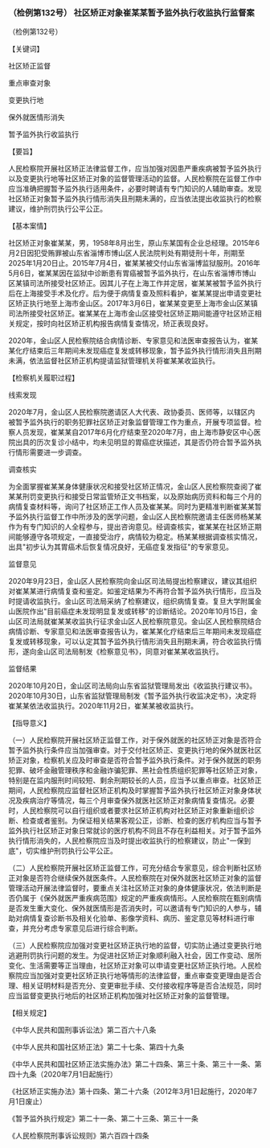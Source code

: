 ### （检例第132号） 社区矫正对象崔某某暂予监外执行收监执行监督案

（检例第132号）

【关键词】

社区矫正监督

重点审查对象

变更执行地

保外就医情形消失

暂予监外执行收监执行

【要旨】

人民检察院开展社区矫正法律监督工作，应当加强对因患严重疾病被暂予监外执行以及变更执行地等社区矫正对象的监督管理活动的监督。人民检察院在监督工作中应当准确把握暂予监外执行适用条件，必要时聘请有专门知识的人辅助审查。发现社区矫正对象暂予监外执行情形消失且刑期未满的，应当依法提出收监执行的检察建议，维护刑罚执行公平公正。

【基本案情】

社区矫正对象崔某某，男，1958年8月出生，原山东某国有企业总经理。2015年6月2日因犯受贿罪被山东省淄博市博山区人民法院判处有期徒刑十年，刑期至2025年1月20日止。2015年7月4日，崔某某被交付山东省淄博监狱服刑。2016年5月6日，崔某某因在监狱中诊断患有胃癌被暂予监外执行，在山东省淄博市博山区某镇司法所接受社区矫正。因其儿子在上海工作并定居，崔某某被暂予监外执行后在上海接受手术及化疗。后为便于病情复查及照料看护，崔某某提出申请变更社区矫正执行地至上海市金山区。2017年3月6日，崔某某变更至上海市金山区某镇司法所接受社区矫正。崔某某在上海市金山区接受社区矫正期间能遵守社区矫正相关规定，按时向社区矫正机构报告病情复查情况，矫正表现良好。

2020年，金山区人民检察院结合病情诊断、专家意见和法医审查报告认为，崔某某化疗结束后三年期间未发现癌症复发或转移现象，暂予监外执行情形消失且刑期未满，依法监督社区矫正机构提请监狱管理机关将崔某某收监执行。

【检察机关履职过程】

线索发现

2020年7月，金山区人民检察院邀请区人大代表、政协委员、医师等，以辖区内被暂予监外执行的职务犯罪社区矫正对象监督管理工作为重点，开展专项监督。检察人员发现，崔某某自2017年6月化疗结束至2020年7月，由上海市静安区中心医院出具的历次复诊小结中，均未见明显的胃癌症状描述，其是否仍符合暂予监外执行情形需要进一步调查。

调查核实

为全面掌握崔某某身体健康状况和接受社区矫正情况，金山区人民检察院查阅了崔某某刑罚变更执行和接受日常监管矫正文书档案，以及原始病历资料和每三个月的病情复查材料等，询问了社区矫正工作人员及崔某某。同时为更精准判断崔某某暂予监外执行监督工作中所涉及的医学问题，金山区人民检察院邀请主任医师杨某某作为有专门知识的人全程参与，提出咨询意见。经调查核实，崔某某在社区矫正期间能够遵守各项规定，一直接受治疗，病情较为稳定。杨某某根据调查核实情况，出具"初步认为其胃癌术后恢复情况良好，无癌症复发指征"的专家意见。

监督意见

2020年9月23日，金山区人民检察院向金山区司法局提出检察建议，建议其组织对崔某某进行病情复查和鉴定。如鉴定结果为不再符合暂予监外执行情形，应当及时提请收监执行。金山区司法局采纳了检察建议，组织病情复查。复旦大学附属金山医院作出"目前癌症未发现明显复发或转移"的诊断结论。2020年10月15日，金山区司法局就崔某某收监执行征求金山区人民检察院意见。金山区人民检察院结合病情诊断、专家意见和法医审查报告认为，崔某某化疗结束后三年期间未发现癌症复发或转移现象，可以认定其暂予监外执行情形消失且刑期未满，符合收监执行情形，遂向金山区司法局制发《检察意见书》，同意对崔某某收监执行。

监督结果

2020年10月20日，金山区司法局向山东省监狱管理局发出《收监执行建议书》。2020年10月30日，山东省监狱管理局制发《暂予监外执行收监决定书》，决定将崔某某依法收监执行。2020年11月2日，崔某某被收监执行。

【指导意义】

（一）人民检察院开展社区矫正监督工作，对于保外就医的社区矫正对象是否符合暂予监外执行条件应当加强审查。对于交付社区矫正、变更执行地的保外就医社区矫正对象，检察机关应及时审查是否符合暂予监外执行条件。对于保外就医的职务犯罪、破坏金融管理秩序和金融诈骗犯罪、黑社会性质组织犯罪等社区矫正对象，特别是在监内服刑时间较短、剩余刑期较长的人员，应当予以重点审查。社区矫正期间，人民检察院应监督社区矫正机构及时掌握暂予监外执行社区矫正对象身体状况及疾病治疗等情况，每三个月审查保外就医社区矫正对象病情复查情况。必要时，人民检察院可以自行组织或者要求社区矫正机构对社区矫正对象重新组织诊断、检查或者鉴别。为保证相关结果客观公正，诊断、检查的医疗机构应当与暂予监外执行社区矫正对象日常就诊的医疗机构不同且不存在利益相关。对于暂予监外执行情形消失的，人民检察院应当及时提出收监执行的检察建议，防止"一保到底"，切实维护刑罚执行公平公正。

（二）人民检察院开展社区矫正监督工作，可充分结合专家意见，综合判断社区矫正对象是否符合继续保外就医条件。人民检察院在对保外就医社区矫正对象的监督管理活动开展法律监督时，要重点关注社区矫正对象的身体健康状况，依法判断是否仍属于《保外就医严重疾病范围》规定的严重疾病情形。人民检察院在甄别病情是否发生重大变化、保外就医情形是否消失时，可以邀请有专门知识的人参与，辅助对病情复查诊断书及相关化验单、影像学资料、病历、鉴定意见等材料进行审查，并充分考虑专家意见后进行综合判断。

（三）人民检察院应加强对变更社区矫正执行地的监督，切实防止通过变更执行地逃避刑罚执行问题的发生。为促进社区矫正对象顺利融入社会，因工作变动、居所变化、生活需要等正当理由，社区矫正对象可以申请变更社区矫正执行地。人民检察院应当加强对变更社区矫正执行地等情形的法律监督，重点审查变更理由是否合理、相关证明材料是否充分、变更审批手续、交付接收程序等是否合法规范，同时应当监督变更执行地后的社区矫正机构加强对社区矫正对象的监督管理。

【相关规定】

《中华人民共和国刑事诉讼法》第二百六十八条

《中华人民共和国社区矫正法》第二十七条、第四十九条

《中华人民共和国社区矫正法实施办法》第二十四条、第三十条、第三十一条、第四十九条（2020年7月1日起施行）

《社区矫正实施办法》第十四条、第二十六条（2012年3月1日起施行，2020年7月1日废止）

《暂予监外执行规定》第二十一条、第二十三条、第三十一条

《人民检察院刑事诉讼规则》第六百四十四条
